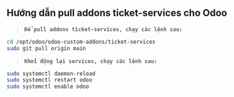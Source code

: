 Hướng dẫn pull addons ticket-services cho Odoo
----

> **`Để pull addons ticket-services, chạy các lệnh sau:`**

```bash
cd /opt/odoo/odoo-custom-addons/ticket-services
sudo git pull origin main
```

> **`Khởi động lại services, chạy các lệnh sau:`**

```bash
sudo systemctl daemon-reload
sudo systemctl restart odoo
sudo systemctl enable odoo
```
